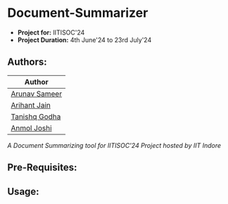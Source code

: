 # Document-Summarizer
- **Project for:** IITISOC'24 
- **Project Duration:** 4th June'24 to 23rd July'24
## Authors:
| Author |
|--------|
| [Arunav Sameer](https://github.com/arunavsameer) |
| [Arihant Jain](https://github.com/Arihant779) |
| [Tanishq Godha](https://github.com/Tanishq-Godha) |
| [Anmol Joshi](https://github.com/Anmol-Joshi004) |

*A Document Summarizing tool for IITISOC'24 Project hosted by IIT Indore*
## Pre-Requisites:
## Usage: 
